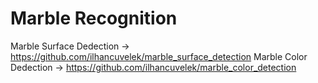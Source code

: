 # Marble Recognition

Marble Surface Dedection -> https://github.com/ilhancuvelek/marble_surface_detection
Marble Color Dedection -> https://github.com/ilhancuvelek/marble_color_detection
